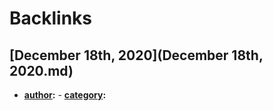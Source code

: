 
# Backlinks
## [December 18th, 2020](December 18th, 2020.md)
- **[author](author.md):**
            - **[category](category.md):**


